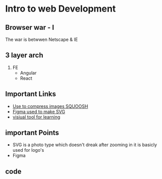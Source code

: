 # Intro to web Development

## Browser war - I

The war is betwwen Netscape & IE

## 3 layer arch

1. FE
   - Angular
   - React

## Important Links

- [Use to compress images SQUOOSH](https://squoosh.app/)
- [Figma used to make SVG](https://www.figma.com/)
- [visiual tool for learning](https://pythontutor.com/)

## important Points

- SVG is a photo type which doesn't dreak after zooming in it is basicly used for logo's
- Figma

## code
